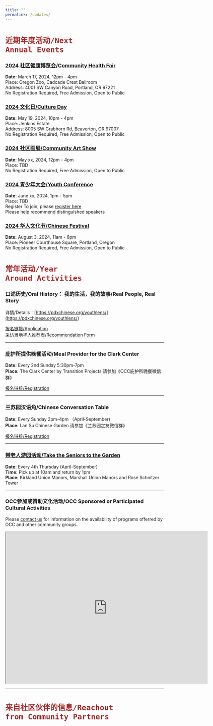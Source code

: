 ```yaml
---
title: ""
permalink: /updates/
---
```


# <code style="color:brown">近期年度活动/Next Annual Events</code>

### [2024 社区健康博览会/Community Health Fair](https://pdxchinese.org/healthfair/)

**Date:** March 17, 2024, 12pm - 4pm  
Place: Oregon Zoo, Cadcade Crest Ballroom  
Address: 4001 SW Canyon Road, Portland, OR 97221  
No Registration Required, Free Admission, Open to Public  

### [2024 文化日/Culture Day](https://pdxchinese.org/cultureday/)

**Date:** May 19, 2024, 10pm - 4pm  
Place: Jenkins Estate  
Address: 8005 SW Grabhorn Rd, Beaverton, OR 97007  
No Registration Required, Free Admission, Open to Public  

### [2024 社区画展/Community Art Show](https://pdxchinese.org/artexhibit/)

**Date:** May xx, 2024, 12pm - 4pm  
Place: TBD  
No Registration Required, Free Admission, Open to Public  

### [2024 青少年大会/Youth Conference](https://pdxchinese.org/youthconference/)

**Date:** June xx, 2024, 1pm - 5pm  
Place: TBD  
Register To join, please [register here](https://docs.google.com/forms/d/e/1FAIpQLSeSSDTPGiyHgZ2CmYjjpXz7SlZvqoqpYTIdMOnCIHzdFsBRZA/viewform?usp=sf_link)  
Please help recommend distinguished speakers  

### [2024 华人文化节/Chinese Festival](https://pdxchinese.org/chinesefestival/)

**Date:** August 3, 2024, 11am - 6pm  
Place: Pioneer Courthouse Square, Portland, Oregon  
No Registration Required, Free Admission, Open to Public  

# <code style="color:brown">常年活动/Year Around Activities</code>

### 口述历史/Oral History： 我的生活，我的故事/Real People, Real Story

详情/Details：[https://pdxchinese.org/youthlens/](https://pdxchinese.org/youthlens/)

[报名链接/Application](https://docs.google.com/forms/d/e/1FAIpQLScK3ahKKd_XjBtZNlOqSQhaRgjLDolodXpg9dIBx3lLu3mbWg/viewform?usp=sf_link)  
[采访当地华人推荐表/Recommendation Form](https://docs.google.com/forms/d/e/1FAIpQLSconI7lF4QMz0Wvl34UQhkkMm9pq6PuIGGvP7Ek3Ie8dzvU9A/viewform?usp=sf_link)  

******

### 庇护所提供晚餐活动/Meal Provider for the Clark Center

**Date:** Every 2nd Sunday 5:30pm-7pm  
**Place:** The Clark Center by Transition Projects 请参加《OCC庇护所晚餐微信群》  

[报名链接/Registration](https://signup.com/client/invitation2/secure/114701245205736806/false#/invitation)

******

### 兰苏园汉语角/Chinese Conversation Table

**Date:** Every Sunday 2pm-4pm （April-September)  
**Place:** Lan Su Chinese Garden 请参加《兰苏园之友微信群》  

[报名链接/Registration](https://signup.com/go/Cmnbbhf)

******

### [带老人游园活动/Take the Seniors to the Garden](https://pdxchinese.org/ridewseniors/)

**Date:** Every 4th Thursday (April-September)  
**Time:** Pick up at 10am and return by 1pm  
**Place:** Kirkland Union Manors, Marshall Union Manors and Rose Schnitzer Tower  

******

### OCC参加或赞助文化活动/OCC Sponsored or Participated Cultural Activities

Please [contact us](https://pdxchinese.org/contact/) for information on the availability of programs offerred by OCC and other community groups.

<iframe src="https://www.google.com/maps/d/u/0/embed?mid=1CeLwb-03MNEFwnPaZlm6LAqtMeFgwOI&ehbc=2E312F" width="640" height="480"></iframe>

<br>

**********

# <code style="color:brown">来自社区伙伴的信息/Reachout from Community Partners</code>
